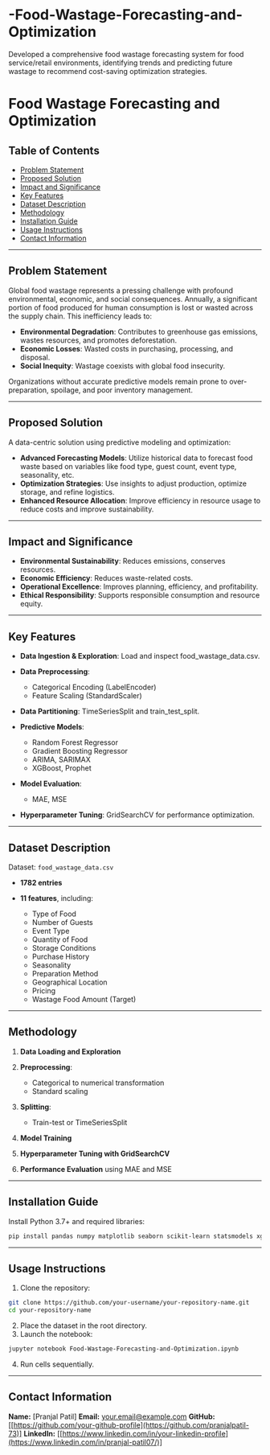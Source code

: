 # -Food-Wastage-Forecasting-and-Optimization
Developed a comprehensive food wastage forecasting system for food service/retail environments, identifying trends and predicting future wastage to recommend cost-saving optimization strategies.

# Food Wastage Forecasting and Optimization

## Table of Contents

* [Problem Statement](#problem-statement)
* [Proposed Solution](#proposed-solution)
* [Impact and Significance](#impact-and-significance)
* [Key Features](#key-features)
* [Dataset Description](#dataset-description)
* [Methodology](#methodology)
* [Installation Guide](#installation-guide)
* [Usage Instructions](#usage-instructions)
* [Contact Information](#contact-information)

---

## Problem Statement

Global food wastage represents a pressing challenge with profound environmental, economic, and social consequences. Annually, a significant portion of food produced for human consumption is lost or wasted across the supply chain. This inefficiency leads to:

* **Environmental Degradation**: Contributes to greenhouse gas emissions, wastes resources, and promotes deforestation.
* **Economic Losses**: Wasted costs in purchasing, processing, and disposal.
* **Social Inequity**: Wastage coexists with global food insecurity.

Organizations without accurate predictive models remain prone to over-preparation, spoilage, and poor inventory management.

---

## Proposed Solution

A data-centric solution using predictive modeling and optimization:

* **Advanced Forecasting Models**: Utilize historical data to forecast food waste based on variables like food type, guest count, event type, seasonality, etc.
* **Optimization Strategies**: Use insights to adjust production, optimize storage, and refine logistics.
* **Enhanced Resource Allocation**: Improve efficiency in resource usage to reduce costs and improve sustainability.

---

## Impact and Significance

* **Environmental Sustainability**: Reduces emissions, conserves resources.
* **Economic Efficiency**: Reduces waste-related costs.
* **Operational Excellence**: Improves planning, efficiency, and profitability.
* **Ethical Responsibility**: Supports responsible consumption and resource equity.

---

## Key Features

* **Data Ingestion & Exploration**: Load and inspect food\_wastage\_data.csv.
* **Data Preprocessing**:

  * Categorical Encoding (LabelEncoder)
  * Feature Scaling (StandardScaler)
* **Data Partitioning**: TimeSeriesSplit and train\_test\_split.
* **Predictive Models**:

  * Random Forest Regressor
  * Gradient Boosting Regressor
  * ARIMA, SARIMAX
  * XGBoost, Prophet
* **Model Evaluation**:

  * MAE, MSE
* **Hyperparameter Tuning**: GridSearchCV for performance optimization.

---

## Dataset Description

Dataset: `food_wastage_data.csv`

* **1782 entries**
* **11 features**, including:

  * Type of Food
  * Number of Guests
  * Event Type
  * Quantity of Food
  * Storage Conditions
  * Purchase History
  * Seasonality
  * Preparation Method
  * Geographical Location
  * Pricing
  * Wastage Food Amount (Target)

---

## Methodology

1. **Data Loading and Exploration**
2. **Preprocessing**:

   * Categorical to numerical transformation
   * Standard scaling
3. **Splitting**:

   * Train-test or TimeSeriesSplit
4. **Model Training**
5. **Hyperparameter Tuning with GridSearchCV**
6. **Performance Evaluation** using MAE and MSE

---

## Installation Guide

Install Python 3.7+ and required libraries:

```bash
pip install pandas numpy matplotlib seaborn scikit-learn statsmodels xgboost prophet
```

---

## Usage Instructions

1. Clone the repository:

```bash
git clone https://github.com/your-username/your-repository-name.git
cd your-repository-name
```

2. Place the dataset in the root directory.
3. Launch the notebook:

```bash
jupyter notebook Food-Wastage-Forecasting-and-Optimization.ipynb
```

4. Run cells sequentially.

---


## Contact Information

**Name:** \[Pranjal Patil]
**Email:** [your.email@example.com](mailto:your.email@example.com)
**GitHub:** \[[https://github.com/your-github-profile](https://github.com/pranjalpatil-73)]
**LinkedIn:** \[[https://www.linkedin.com/in/your-linkedin-profile](https://www.linkedin.com/in/pranjal-patil07/)]


